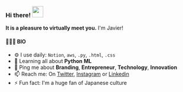 ### Hi there! <img src="https://raw.githubusercontent.com/MartinHeinz/MartinHeinz/master/wave.gif" width="30px">
**It is a pleasure to virtually meet you.** I'm Javier!

#### 🙎🏻‍♂️ BIO

- ⚙️  I use daily: `Notion`, `aws`, `.py`, `.html`, `.css`
- 🌱  Learning all about **Python** **ML**
- 💬  Ping me about **Branding**, **Entrepreneur**, **Technology**, **Innovation**
- 📫  Reach me: On [Twitter](https://twitter.com/jr31na), [Instagram](https://www.instagram.com/jr31na/) or [Linkedin](https://www.linkedin.com/in/jr31na/)
- ⚡️  Fun fact: I'm a huge fan of Japanese culture
<!-- - 🏢  I'm currently working at **___**-->
<!-- -- 🌍  I'm mostly active within the **Entrepreneur Community**-->



<!-- Resources -->
<!-- Icons: https://simpleicons.org/ -->
<!-- GitHub Stats: https://github.com/anuraghazra/github-readme-stats -->
<!-- Emojis: https://emojipedia.org/emoji/ -->
<!-- HTML Emojis: https://www.fileformat.info/index.htm -->
<!-- Shields: https://shields.io/ -->
<!-- Awesome GitHub Profile README: https://github.com/abhisheknaiidu/awesome-github-profile-readme -->
